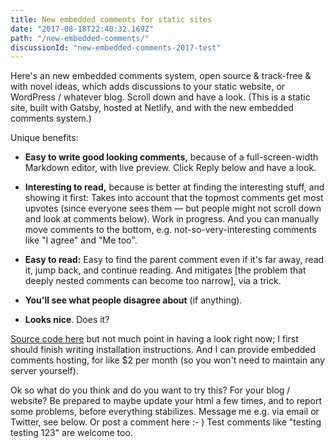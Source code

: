 ```yaml
---
title: New embedded comments for static sites
date: "2017-08-18T22:40:32.169Z"
path: "/new-embedded-comments/"
discussionId: "new-embedded-comments-2017-test"
---
```


Here's an new embedded comments system, open source & track-free & with novel ideas, which adds discussions to your static website, or WordPress / whatever blog. Scroll down and have a look. (This is a static site, built with Gatsby, hosted at Netlify, and with the new embedded comments system.)

Unique benefits:

- **Easy to write good looking comments,** because of a full-screen-width Markdown editor, with live preview. Click Reply below and have a look.

- **Interesting to read,** because is better at finding the interesting stuff, and showing it first:
Takes into account that the topmost comments get most upvotes
(since everyone sees them — but people might not scroll down and look at comments below).
Work in progress.
And you can manually move comments to the bottom, e.g. not-so-very-interesting comments like "I agree" and "Me too".

- **Easy to read:**
Easy to find the parent comment even if it's far away, read it, jump back, and continue reading.
And mitigates [the problem that deeply nested comments can become too narrow], via a trick.

- **You'll see what people disagree about** (if anything).

- **Looks nice**. Does it?

[Source code here](https://www.effectivediscussions.org/) but not much point in having a look right now; I first should finish writing installation instructions. And I can provide embedded comments hosting, for like $2 per month (so you won't need to maintain any server yourself).

Ok so what do you think and do you want to try this?
For your blog / website? Be prepared to maybe update your html a few times, and to report some problems, before everything stabilizes.
Message me e.g. via email or Twitter, see below. Or post a comment here :- )
Test comments like "testing testing 123" are welcome too.

<!--
Actually you can try it right now — just insert the following html `<div>` placeholder and `<script>` tag somewhere.

```html
<div className="ed-comments" data-discussion-id="test-001">
  <noscript>Please enable Javascript to view comments.</noscript>
  <p style="marginTop: 25px; opacity: 0.9; fontSize: 96%">
  Comments powered by <a href="https://www.effectivediscussions.org">Effective Discussions</a>.
  </p>
</div>
<script async src="https://embedded-comments-test.ed.community/-/ed-comments.js"></script>
```

Here's a Gatsby component that does this for you, in case you use Gatsby.
But I haven't yet broken it out to its own Node.js package.
-->

